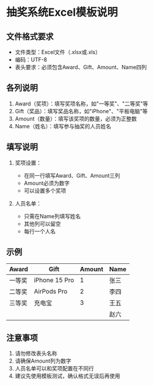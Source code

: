 # 抽奖系统Excel模板说明

## 文件格式要求
- 文件类型：Excel文件（.xlsx或.xls）
- 编码：UTF-8
- 表头要求：必须包含Award、Gift、Amount、Name四列

## 各列说明
1. Award（奖项）：填写奖项名称，如"一等奖"、"二等奖"等
2. Gift（奖品）：填写奖品名称，如"iPhone"、"平板电脑"等
3. Amount（数量）：填写该奖项的数量，必须为正整数
4. Name（姓名）：填写参与抽奖的人员姓名

## 填写说明
1. 奖项设置：
   - 在同一行填写Award、Gift、Amount三列
   - Amount必须为数字
   - 可以设置多个奖项

2. 人员名单：
   - 只需在Name列填写姓名
   - 其他列可以留空
   - 每行一个人名

## 示例
| Award | Gift | Amount | Name |
|-------|------|--------|------|
| 一等奖 | iPhone 15 Pro | 1 | 张三 |
| 二等奖 | AirPods Pro | 2 | 李四 |
| 三等奖 | 充电宝 | 3 | 王五 |
| | | | 赵六 |

## 注意事项
1. 请勿修改表头名称
2. 请确保Amount列为数字
3. 人员名单可以和奖项配置在不同行
4. 建议先使用模板测试，确认格式无误后再使用 